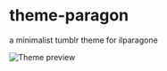 # theme-paragon
a minimalist tumblr theme for ilparagone

![Theme preview](https://64.media.tumblr.com/54baae03255a5e3e923f3d85534f02a4/6decc6884113e1c6-82/s2048x3072/9e675bf696fe66969a1d4baa7463dbcaedcb1a4f.png)
